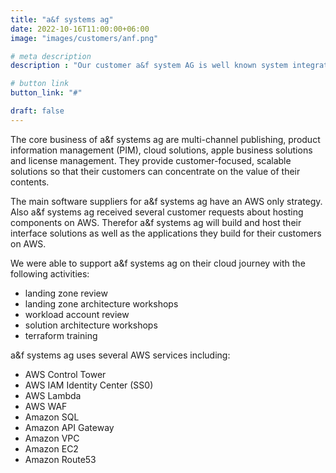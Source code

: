 ```yaml
---
title: "a&f systems ag"
date: 2022-10-16T11:00:00+06:00
image: "images/customers/anf.png"

# meta description
description : "Our customer a&f system AG is well known system integrator for innovative publishing software and business IT solutions for media corporations"

# button link
button_link: "#"

draft: false
---
```


The core business of a&f systems ag are multi-channel publishing, product information management (PIM), cloud solutions, apple business solutions and license management. They provide customer-focused, scalable solutions so that their customers can concentrate on the value of their contents.

The main software suppliers for a&f systems ag have an AWS only strategy. Also a&f systems ag received several customer requests about hosting components on AWS. Therefor a&f systems ag will build and host their interface solutions as well as the applications they build for their customers on AWS.

We were able to support a&f systems ag on their cloud journey with the following activities: 
* landing zone review
* landing zone architecture workshops
* workload account review
* solution architecture workshops
* terraform training</br>

a&f systems ag uses several AWS services including:
* AWS Control Tower
* AWS IAM Identity Center (SS0)
* AWS Lambda
* AWS WAF
* Amazon SQL
* Amazon API Gateway
* Amazon VPC
* Amazon EC2
* Amazon Route53</br>